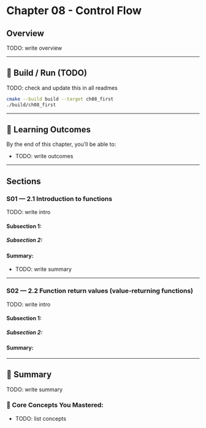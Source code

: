 # Chapter 08 - Control Flow

## Overview
TODO: write overview

---

## 🧱 Build / Run (TODO)

TODO: check and update this in all readmes
```bash
cmake --build build --target ch08_first
./build/ch08_first
```

---

## 🎯 Learning Outcomes

By the end of this chapter, you’ll be able to:

- TODO: write outcomes

---

## Sections

### S01 — 2.1 Introduction to functions
TODO: write intro

#### Subsection 1:

##### Subsection 2:

#### Summary:
- TODO: write summary


---

### S02 — 2.2 Function return values (value-returning functions)
TODO: write intro

#### Subsection 1:

##### Subsection 2:

#### Summary:


---










## 🧭 Summary

TODO: write summary

### 🧱 Core Concepts You Mastered:
- TODO: list concepts